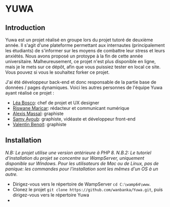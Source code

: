 # YUWA

## Introduction

Yuwa est un projet réalisé en groupe lors du projet tutoré de deuxième année. Il s'agit d'une plateforme permettant aux internautes (principalement les étudiants) de s'informer sur les moyens de combattre leur stress et leurs anxiétés. Nous avons proposé un protoype à la fin de cette année universitaire. Malheureusement, ce projet n'est plus disponible en ligne, mais je le mets sur ce dépôt, afin que vous puissiez tester en local ce site. Vous pouvez si vous le souhaitez forker ce projet. 

J'ai été développeur back-end et donc responsable de la partie base de données / pages dynamiques. Voici les autres personnes de l'équipe Yuwa ayant réalisé ce projet : 

- [Léa Bosco](https://www.linkedin.com/in/léa-bosco-ux/): chef de projet et UX designer
- [Riswane Maricar](https://www.linkedin.com/in/riswanemaricar/): rédacteur et communicant numérique
- [Alexis Massal](https://www.linkedin.com/in/alexis-massal-868a47137/): graphiste
- [Samy Ayoub](https://www.linkedin.com/in/samy-ayoub-yeah/): graphiste, vidéaste et développeur front-end
- [Valentin Benoit](https://www.linkedin.com/in/valentin-benoit-1018ab143/): graphiste

## Installation

*N.B: Le projet utilise une version antérieure à PHP 8.*
*N.B.2: Le tutoriel d'installation du projet se concentre sur WampServer, uniquement disponible sur Windows. Pour les utilisateurs de Mac ou de Linux, pas de panique: les commandes pour l'installation sont les mêmes d'un OS à un autre.*

- Dirigez-vous vers le répertoire de WampServer `cd C:\wamp64\www`. 
- Clonez le projet `git clone https://github.com/wanbanka/Yuwa.git`, puis dirigez-vous vers le répertoire Yuwa
- 
